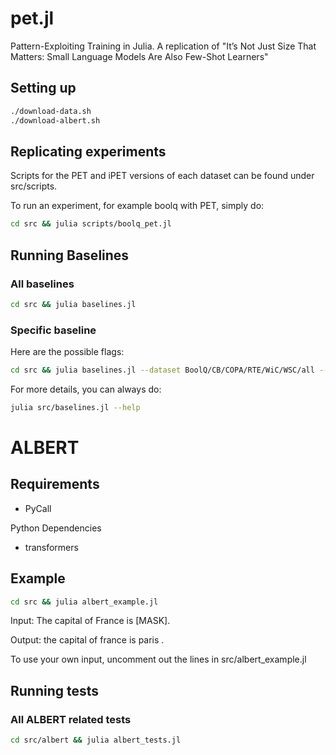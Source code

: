 # pet.jl
Pattern-Exploiting Training in Julia. A replication of "It’s Not Just Size That Matters: Small Language Models Are Also Few-Shot Learners"

## Setting up

```bash
./download-data.sh
./download-albert.sh
```

## Replicating experiments

Scripts for the PET and iPET versions of each dataset can be found under src/scripts.

To run an experiment, for example boolq with PET, simply do:

```bash
cd src && julia scripts/boolq_pet.jl
```


## Running Baselines

### All baselines
```bash
cd src && julia baselines.jl
```

### Specific baseline
Here are the possible flags:
```bash
cd src && julia baselines.jl --dataset BoolQ/CB/COPA/RTE/WiC/WSC/all --method Random/MostCommon/all
```

For more details, you can always do:
```bash
julia src/baselines.jl --help
```

# ALBERT

## Requirements

- PyCall

Python Dependencies

- transformers

## Example
```bash
cd src && julia albert_example.jl
```
Input: The capital of France is [MASK].

Output: the capital of france is paris .

To use your own input, uncomment out the lines in src/albert_example.jl


## Running tests

### All ALBERT related tests
```bash
cd src/albert && julia albert_tests.jl
```
